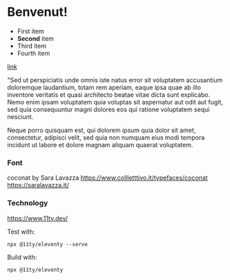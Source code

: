 # Benvenut!

- First item
- **Second** item
- Third item
- Fourth item

[link](lichfolky.github.io)

"Sed ut perspiciatis unde omnis iste natus error sit voluptatem accusantium doloremque laudantium, totam rem aperiam, eaque ipsa quae ab illo inventore veritatis et quasi architecto beatae vitae dicta sunt explicabo. Nemo enim ipsam voluptatem quia voluptas sit aspernatur aut odit aut fugit, sed quia consequuntur magni dolores eos qui ratione voluptatem sequi nesciunt.  

Neque porro quisquam est, qui dolorem ipsum quia dolor sit amet, consectetur, adipisci velit, sed quia non numquam eius modi tempora incidunt ut labore et dolore magnam aliquam quaerat voluptatem.


### Font
coconat by Sara Lavazza
https://www.collletttivo.it/typefaces/coconat
https://saralavazza.it/


### Technology

https://www.11ty.dev/

Test with:
```
npx @11ty/eleventy --serve

```
Build with:
```
npx @11ty/eleventy
```